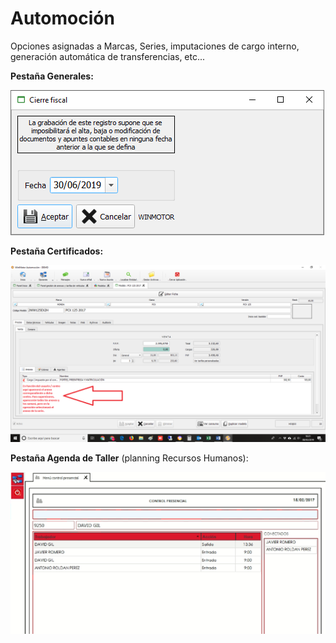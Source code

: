 # Automoción

Opciones asignadas a Marcas, Series, imputaciones de cargo interno, generación automática de transferencias, etc...

**Pestaña Generales:**

![](../../../.gitbook/assets/image%20%28180%29.png)

**Pestaña Certificados:**

![](../../../.gitbook/assets/image%20%28306%29.png)

**Pestaña Agenda de Taller** \(planning Recursos Humanos\):

![](../../../.gitbook/assets/image%20%2851%29.png)

